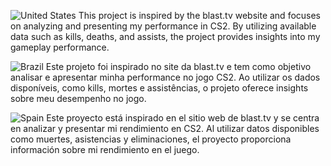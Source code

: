 ![United States](https://raw.githubusercontent.com/stevenrskelton/flag-icon/master/png/16/country-4x3/us.png "United States")
This project is inspired by the blast.tv website and focuses on analyzing and presenting my performance in CS2. By utilizing available data such as kills, deaths, and assists, the project provides insights into my gameplay performance.

![Brazil](https://raw.githubusercontent.com/stevenrskelton/flag-icon/master/png/16/country-4x3/br.png "Brazil")
Este projeto foi inspirado no site da blast.tv e tem como objetivo analisar e apresentar minha performance no jogo CS2. Ao utilizar os dados disponíveis, como kills, mortes e assistências, o projeto oferece insights sobre meu desempenho no jogo.

![Spain](https://raw.githubusercontent.com/stevenrskelton/flag-icon/master/png/16/country-4x3/es.png "Spain")
Este proyecto está inspirado en el sitio web de blast.tv y se centra en analizar y presentar mi rendimiento en CS2. Al utilizar datos disponibles como muertes, asistencias y eliminaciones, el proyecto proporciona información sobre mi rendimiento en el juego.
